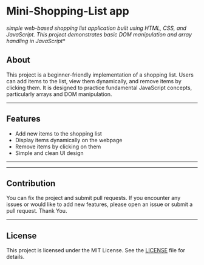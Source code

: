 # Mini-Shopping-List app
 *simple web-based shopping list application built using HTML, CSS, and JavaScript.  This project demonstrates basic DOM manipulation and array handling in JavaScript**


## About

This project is a beginner-friendly implementation of a shopping list. Users can add items to the list, view them dynamically, and remove items by clicking them. It is designed to practice fundamental JavaScript concepts, particularly arrays and DOM manipulation.

---

## Features

- Add new items to the shopping list
- Display items dynamically on the webpage
- Remove items by clicking on them
- Simple and clean UI design

---



---

## Contribution

You can fix the project and submit pull requests. If you encounter any issues or would like to add new features, please open an issue or submit a pull request. Thank You.

---

## License

This project is licensed under the MIT License. See the [LICENSE](LICENSE) file for details.
